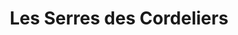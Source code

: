 ---
title: "Les Serres des Cordeliers"
url: /paray-le-monial/les-serres-des-cordeliers/
shop: Garten-Center
---